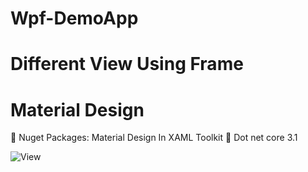 # Wpf-DemoApp
# Different View Using Frame
# Material Design

📌 Nuget Packages: Material Design In XAML Toolkit
📌 Dot net core 3.1

![View](https://user-images.githubusercontent.com/76606140/123427886-cd61dc80-d5e2-11eb-87c6-28abc39d393a.gif)
